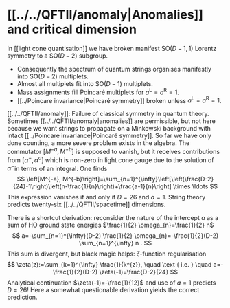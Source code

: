 # [[../../QFTII/anomaly|Anomalies]] and critical dimension
In [[light cone quantisation]] we have broken manifest $\mathrm{SO}(D-1,1)$ Lorentz symmetry to a $\mathrm{SO}(D-2)$ subgroup.
- Consequently the spectrum of quantum strings organises manifestly into $\mathrm{SO}(D-2)$ multiplets.
- Almost all multiplets fit into $\mathrm{SO}(D-1)$ multiplets.
- Mass assignments fill Poincaré multiplets for $a^{\mathrm{L}}=a^{\mathrm{R}}=1 .$
- [[../Poincare invariance|Poincaré symmetry]] broken unless $a^{\mathrm{L}}=a^{\mathrm{R}}=1$.

[[../../QFTII/anomaly]]: Failure of classical symmetry in quantum theory.
Sometimes [[../../QFTII/anomaly|anomalies]] are permissible, but not here because we want strings to propagate on a Minkowski background with intact [[../Poincare invariance|Poincaré symmetry]].
So far we have only done counting, a more severe problem exists in the algebra. The commutator $\left[M^{-a}, M^{-b}\right]$ is supposed to vanish, but it receives contributions from $\left[\alpha^{-}, \alpha^{a}\right]$ which is non-zero in light cone gauge due to the solution of $\alpha^{-}$in terms of an integral. One finds
$$
\left[M^{-a}, M^{-b}\right]=\sum_{n=1}^{\infty}\left[\left(\frac{D-2}{24}-1\right)\left(n-\frac{1}{n}\right)+\frac{a-1}{n}\right] \times \ldots
$$
This expression vanishes if and only if $D=26$ and $a=1$. String theory predicts twenty-six [[../../QFTII/spacetime]] dimensions.

There is a shortcut derivation: reconsider the nature of the intercept $a$ as a sum of HO ground state energies $\frac{1}{2} \omega_{n}=\frac{1}{2} n$
$$
a=-\sum_{n=1}^{\infty}(D-2) \frac{1}{2} \omega_{n}=-\frac{1}{2}(D-2) \sum_{n=1}^{\infty} n .
$$
This sum is divergent, but black magic helps: $\zeta$-function regularisation
$$
\zeta(z):=\sum_{k=1}^{\infty} \frac{1}{k^{z}}, \quad \text { i.e. } \quad a=-\frac{1}{2}(D-2) \zeta(-1)=\frac{D-2}{24}
$$
Analytical continuation $\zeta(-1)=-\frac{1}{12}$ and use of $a=1$ predicts $D=26 !$ Here a somewhat questionable derivation yields the correct prediction.

